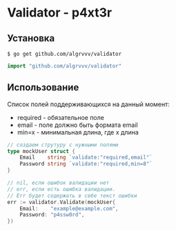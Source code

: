 # Validator - p4xt3r

## Установка

```shell
$ go get github.com/algrvvv/validator
```

```go
import "github.com/algrvvv/validator"
```

## Использование

Список полей поддерживающихся на данный момент:
- required - обязательное поле
- email - поле должно быть формата email
- min=x - минимальная длина, где x длина

```go
// создаем струтуру с нужными полями
type mockUser struct {
    Email    string `validate:"required,email"`
    Password string `validate:"required,min=8"`
}

// nil, если ошибок валидации нет
// err, если есть ошибка валидации.
// Err будет содержать в себе текст ошибки
err := validator.Validate(mockUser{
    Email:    "example@example.com",
    Password: "p4ssw0rd",
})

```

